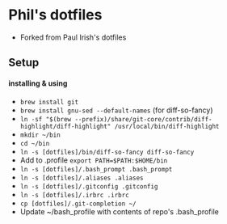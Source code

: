 # Phil's dotfiles

* Forked from Paul Irish's dotfiles

## Setup
#### installing & using

* `brew install git`
* `brew install gnu-sed --default-names` (for diff-so-fancy)
* `ln -sf "$(brew --prefix)/share/git-core/contrib/diff-highlight/diff-highlight" /usr/local/bin/diff-highlight`
* `mkdir ~/bin`
* `cd ~/bin`
* `ln -s [dotfiles]/bin/diff-so-fancy diff-so-fancy`
* Add to .profile `export PATH=$PATH:$HOME/bin`
* `ln -s [dotfiles]/.bash_prompt .bash_prompt`
* `ln -s [dotfiles]/.aliases .aliases`
* `ln -s [dotfiles]/.gitconfig .gitconfig`
* `ln -s [dotfiles]/.irbrc .irbrc`
* `cp [dotfiles]/.git-completion ~/`
* Update ~/bash_profile with contents of repo's .bash_profile
